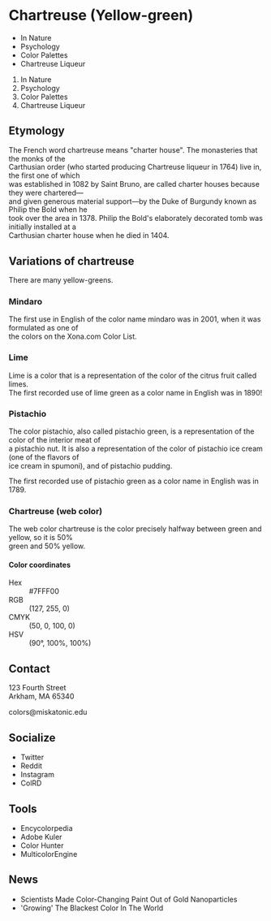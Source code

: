 <html>

<head>
    <title>Chartreuse (Yellow-green)</title>
    <h1>Chartreuse (Yellow-green)</h1>
</head>
<style>
    body{
        margin: 20px;
    }
    p {
        line-height: 1.2em;
    }
</style>

<body>
    <ul>
        <li>In Nature</li>
        <li>Psychology</li>
        <li>Color Palettes</li>
        <li>Chartreuse Liqueur</li>
      </ul>
      <ol type ="1">
        <li>In Nature</li>
        <li>Psychology</li>
        <li>Color Palettes</li>
        <li>Chartreuse Liqueur</li>
      </ol>

  <h2>Etymology</h2>

  <p>The French word chartreuse means "charter house". The monasteries that the monks of the <br>
     Carthusian order (who started producing Chartreuse liqueur in 1764) live  in, the first one of which <br>
     was established in 1082 by Saint Bruno, are called charter houses because they were chartered— <br>
     and given generous material support—by the Duke of Burgundy known as Philip the Bold when he <br>
     took over the area in 1378. Philip the Bold's elaborately decorated tomb was initially installed at a <br>
     Carthusian charter house when he died in 1404.</p>

  <h2>Variations of chartreuse</h2>

  <p>There are many yellow-greens.</p>

  <dl>
        <dt><h3>Mindaro</h3></dt>
        <dt>The first use in English of the color name mindaro was in 2001, when it was formulated as one of <br>
          the colors on the Xona.com Color List.</dt>
        <dt><h3>Lime</h3></dt>
        <dt>Lime is a color that is a representation of the color of the citrus fruit called limes. <br>
           The first recorded use of lime green as a color name in English was in 1890!</dt>
        <dt><h3>Pistachio</h3></dt>
        <dt>The color pistachio, also called pistachio green, is a representation of the color of the interior meat of <br>
           a pistachio nut. It is also a representation of the color of pistachio ice cream (one of the flavors of <br>
           ice cream in spumoni), and of pistachio pudding.</dt>
           
 <p></p>
                      
  <p>The first recorded use of pistachio green as a color name in English was in 1789.</p>

  <dt><h3>Chartreuse (web color)</h3></dt>
        <dt>The web color chartreuse is the color precisely halfway between green and yellow, so it is 50% <br>
          green and 50% yellow.</dt> 
    </dl>

  <h4>Color coordinates</h4>
    <dl>
        <dt>Hex</dt>
        <dd>#7FFF00</dd>
        <dt>RGB</dt>
        <dd>(127, 255, 0)</dd>
        <dt>CMYK</dt>
        <dd>(50, 0, 100, 0)</dd>
        <dt>HSV</dt>
        <dd>(90°, 100%, 100%)</dd>
      </dl>


  <h2>Contact</h2>
  <p>123 Fourth Street<br>
  Arkham, MA 65340</p>
    
  <p>colors@miskatonic.edu</p>
        
    
  <h2>Socialize</h2>
        <ul>
            <li>Twitter</li>
            <li>Reddit</li>
            <li>Instagram</li>
            <li>ColRD</li>
          </ul>
    
    
  <h2>Tools</h2>
        <ul>
            <li>Encycolorpedia</li>
            <li>Adobe Kuler</li>
            <li>Color Hunter</li>
            <li>MulticolorEngine</li>
          </ul>
    
    
  <h2>News</h2>
        <ul>
            <li>Scientists Made Color-Changing Paint Out of Gold Nanoparticles</li>
            <li>'Growing' The Blackest Color In The World</li>
    
  </ul>
























</body>

</html>



